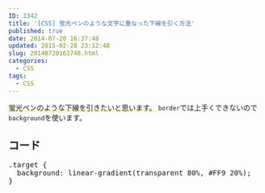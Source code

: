 ```yaml
---
ID: 1342
title: '[CSS] 蛍光ペンのような文字に重なった下線を引く方法'
published: true
date: 2014-07-20 16:37:48
updated: 2015-02-28 23:12:48
slug: 20140720163748.html
categories:
  - CSS
tags:
  - CSS
---
```

<span style="background: linear-gradient(transparent 80%, #FF9 20%);">蛍光ペンのような下線を引きたいと思います。</span>
<code>border</code>では上手くできないので<code>background</code>を使います。
<!--more-->
<h2>コード</h2>
<pre class="prettyprint linenums lang-css">.target {
  background: linear-gradient(transparent 80%, #FF9 20%);
}
</pre>